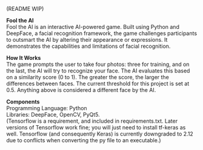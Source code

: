 (README WIP)

**Fool the AI**  
Fool the AI is an interactive AI-powered game. Built using Python and DeepFace, a facial recognition framework, the game challenges participants to outsmart the AI by altering their appearance or expressions. It demonstrates the capabilities and limitations of facial recognition.  

**How It Works**  
The game prompts the user to take four photos: three for training, and on the last, the AI will try to recognize your face. The AI evaluates this based on a similarity score (0 to 1). The greater the score, the larger the differences between faces. The current threshold for this project is set at 0.5. Anything above is considered a different face by the AI.  

**Components**  
Programming Language: Python  
Libraries: DeepFace, OpenCV, PyQt5.  
(Tensorflow is a requirement, and included in requirements.txt. Later versions of Tensorflow work fine; you will just need to install tf-keras as well. Tensorflow (and consequently Keras) is currently downgraded to 2.12 due to conflicts when converting the py file to an executable.)
